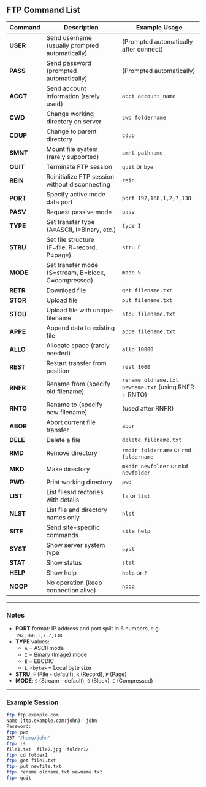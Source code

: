 ## FTP Command List

| Command       | Description                                  | Example Usage                       |
|---------------|----------------------------------------------|-----------------------------------|
| **USER**      | Send username (usually prompted automatically) | (Prompted automatically after connect) |
| **PASS**      | Send password (prompted automatically)       | (Prompted automatically)           |
| **ACCT**      | Send account information (rarely used)        | `acct account_name`                 |
| **CWD**       | Change working directory on server             | `cwd foldername`                   |
| **CDUP**      | Change to parent directory                      | `cdup`                            |
| **SMNT**      | Mount file system (rarely supported)           | `smnt pathname`                   |
| **QUIT**      | Terminate FTP session                           | `quit` or `bye`                   |
| **REIN**      | Reinitialize FTP session without disconnecting | `rein`                           |
| **PORT**      | Specify active mode data port                   | `port 192,168,1,2,7,138`          |
| **PASV**      | Request passive mode                            | `pasv`                           |
| **TYPE**      | Set transfer type (A=ASCII, I=Binary, etc.)    | `type I`                         |
| **STRU**      | Set file structure (F=file, R=record, P=page)  | `stru F`                         |
| **MODE**      | Set transfer mode (S=stream, B=block, C=compressed) | `mode S`                     |
| **RETR**      | Download file                                   | `get filename.txt`                |
| **STOR**      | Upload file                                     | `put filename.txt`                |
| **STOU**      | Upload file with unique filename                | `stou filename.txt`               |
| **APPE**      | Append data to existing file                     | `appe filename.txt`               |
| **ALLO**      | Allocate space (rarely needed)                   | `allo 10000`                     |
| **REST**      | Restart transfer from position                    | `rest 1000`                     |
| **RNFR**      | Rename from (specify old filename)                | `rename oldname.txt newname.txt` (using RNFR + RNTO) |
| **RNTO**      | Rename to (specify new filename)                   | (used after RNFR)                 |
| **ABOR**      | Abort current file transfer                        | `abor`                          |
| **DELE**      | Delete a file                                      | `delete filename.txt`             |
| **RMD**       | Remove directory                                  | `rmdir foldername` or `rmd foldername` |
| **MKD**       | Make directory                                    | `mkdir newfolder` or `mkd newfolder` |
| **PWD**       | Print working directory                           | `pwd`                           |
| **LIST**      | List files/directories with details                | `ls` or `list`                  |
| **NLST**      | List file and directory names only                 | `nlst`                         |
| **SITE**      | Send site-specific commands                        | `site help`                     |
| **SYST**      | Show server system type                            | `syst`                         |
| **STAT**      | Show status                                        | `stat`                         |
| **HELP**      | Show help                                          | `help` or `?`                  |
| **NOOP**      | No operation (keep connection alive)               | `noop`                         |

---

### Notes

- **PORT** format: IP address and port split in 6 numbers, e.g. `192,168,1,2,7,138`  
- **TYPE** values:  
  - `A` = ASCII mode  
  - `I` = Binary (Image) mode  
  - `E` = EBCDIC  
  - `L <byte>` = Local byte size  
- **STRU**: `F` (File - default), `R` (Record), `P` (Page)  
- **MODE**: `S` (Stream - default), `B` (Block), `C` (Compressed)  

---

### Example Session

```bash
ftp ftp.example.com
Name (ftp.example.com:john): john
Password:
ftp> pwd
257 "/home/john"
ftp> ls
file1.txt  file2.jpg  folder1/
ftp> cd folder1
ftp> get file1.txt
ftp> put newfile.txt
ftp> rename oldname.txt newname.txt
ftp> quit
